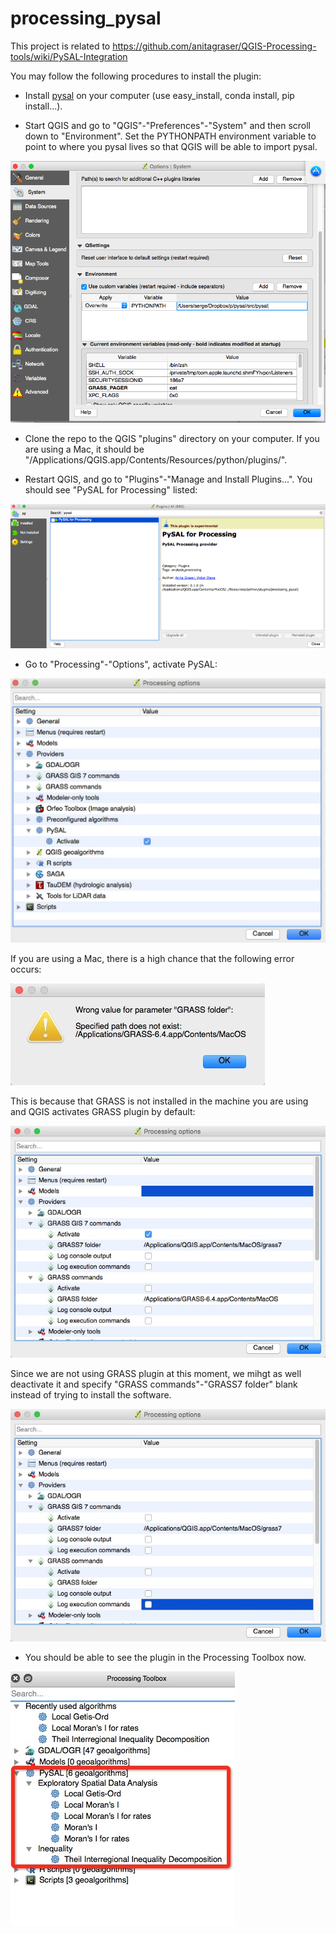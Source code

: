 # processing_pysal

This project is related to https://github.com/anitagraser/QGIS-Processing-tools/wiki/PySAL-Integration

You may follow the following procedures to install the plugin:

* Install [pysal](https://github.com/pysal/pysal) on your computer 
(use easy_install, conda install, pip install...).

* Start QGIS and go to "QGIS"-"Preferences"-"System" and then scroll 
down to "Environment". Set the PYTHONPATH environment variable to point 
to where you pysal lives so that QGIS will be able to import pysal. 

![pysal_path](png/pysal_path.png)

* Clone the repo to the QGIS "plugins" directory on your computer. If 
you are using a Mac, it should be 
"/Applications/QGIS.app/Contents/Resources/python/plugins/".

* Restart QGIS, and go to "Plugins"-"Manage and Install Plugins...". 
You should see "PySAL for Processing" listed:

![pysal_plugin](png/pysal_plugin.png)

* Go to "Processing"-"Options", activate PySAL: 

![Activate PySAL in the Processing provider options](png/activation.png)

If you are using a Mac, there is a high chance that the following error occurs:

![error](png/grass_error.png)

This is because that GRASS is not installed in the machine you are using 
and QGIS activates GRASS plugin by default:

![grass_acti](png/grass_acti.png)

Since we are not using GRASS plugin at this moment, we mihgt as well 
deactivate it and specify "GRASS commands"-"GRASS7 folder" blank 
instead of trying to install the software.

![grass_resolve](png/grass_resolve.png)


* You should be able to see the plugin in the Processing Toolbox now. 

![sofar](png/sofar.png)
